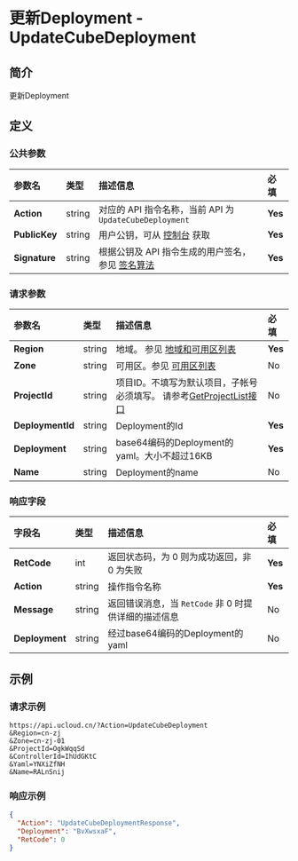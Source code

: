 # 更新Deployment - UpdateCubeDeployment

## 简介

更新Deployment









## 定义

### 公共参数

| 参数名 | 类型 | 描述信息 | 必填 |
|:---|:---|:---|:---|
| **Action**     | string  | 对应的 API 指令名称，当前 API 为 `UpdateCubeDeployment`                        | **Yes** |
| **PublicKey**  | string  | 用户公钥，可从 [控制台](https://console.ucloud.cn/uapi/apikey) 获取                                             | **Yes** |
| **Signature**  | string  | 根据公钥及 API 指令生成的用户签名，参见 [签名算法](api/summary/signature.md)  | **Yes** |

### 请求参数

| 参数名 | 类型 | 描述信息 | 必填 |
|:---|:---|:---|:---|
| **Region** | string | 地域。 参见 [地域和可用区列表](https://docs.ucloud.cn/api/summary/regionlist) |**Yes**|
| **Zone** | string | 可用区。参见 [可用区列表](https://docs.ucloud.cn/api/summary/regionlist) |No|
| **ProjectId** | string | 项目ID。不填写为默认项目，子帐号必须填写。 请参考[GetProjectList接口](https://docs.ucloud.cn/api/summary/get_project_list) |No|
| **DeploymentId** | string | Deployment的Id |**Yes**|
| **Deployment** | string | base64编码的Deployment的yaml。大小不超过16KB |**Yes**|
| **Name** | string | Deployment的name |No|

### 响应字段

| 字段名 | 类型 | 描述信息 | 必填 |
|:---|:---|:---|:---|
| **RetCode** | int | 返回状态码，为 0 则为成功返回，非 0 为失败 |**Yes**|
| **Action** | string | 操作指令名称 |**Yes**|
| **Message** | string | 返回错误消息，当 `RetCode` 非 0 时提供详细的描述信息 |No|
| **Deployment** | string | 经过base64编码的Deployment的yaml |No|




## 示例

### 请求示例
    
```
https://api.ucloud.cn/?Action=UpdateCubeDeployment
&Region=cn-zj
&Zone=cn-zj-01
&ProjectId=OgkWqqSd
&ControllerId=IhUdGKtC
&Yaml=YNXiZfNH
&Name=RALnSnij
```

### 响应示例
    
```json
{
  "Action": "UpdateCubeDeploymentResponse",
  "Deployment": "BvXwsxaF",
  "RetCode": 0
}
```





